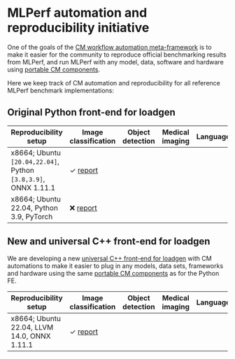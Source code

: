 # MLPerf automation and reproducibility initiative

One of the goals of the [CM workflow automation meta-framework](https://github.com/mlcommons/ck) 
is to make it easier for the community to reproduce official benchmarking results from MLPerf, 
and run MLPerf with any model, data, software and hardware using 
[portable CM components](https://github.com/mlcommons/ck/tree/master/cm-mlops/script).

Here we keep track of CM automation and reproducibility for all reference MLPerf benchmark implementations:

## Original Python front-end for loadgen


Reproducibility setup | Image classification | Object detection | Medical imaging | Language | Recommendation | Speech |
--- | --- | --- | --- | --- | --- | --- |
x8664; Ubuntu `[20.04,22.04]`, Python `[3.8,3.9]`, ONNX 1.11.1 | &#10003; [report](reproducibility-report--image-classification--f28ae623c84049dd.md) | | | | | |
x8664; Ubuntu 22.04, Python 3.9, PyTorch | &#10060; [report](reproducibility-report--image-classification--0ff2cc95fc1a4f19.md) | | | | | |



## New and universal C++ front-end for loadgen

We are developing a new [universal C++ front-end for loadgen](https://github.com/mlcommons/ck/blob/master/docs/mlperf-automation-cm/reproducibility.md#original-python-front-end-for-loadgen) 
with CM automations to make it easier to plug in any models, data sets, frameworks and hardware 
using the same [portable CM components](https://github.com/mlcommons/ck/tree/master/cm-mlops/script)
as for the Python FE.

Reproducibility setup | Image classification | Object detection | Medical imaging | Language | Recommendation | Speech |
--- | --- | --- | --- | --- | --- | --- |
x8664; Ubuntu 22.04, LLVM 14.0, ONNX 1.11.1 | &#10003; [report](reproducibility-report--image-classification--78ac1dc6120f4421.md) | | | | | |


